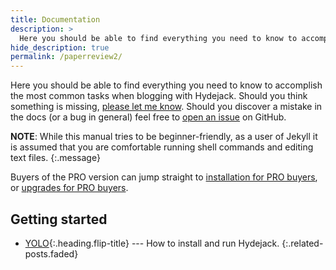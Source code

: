 ```yaml
---
title: Documentation
description: >
  Here you should be able to find everything you need to know to accomplish the most common tasks when blogging with Hydejack.
hide_description: true
permalink: /paperreview2/
---
```


Here you should be able to find everything you need to know to accomplish the most common tasks when blogging with Hydejack.
Should you think something is missing, [please let me know](mailto:mail@qwtel.com).
Should you discover a mistake in the docs (or a bug in general) feel free to [open an issue](https://github.com/hydecorp/hydejack/issues) on GitHub.

**NOTE**: While this manual tries to be beginner-friendly, as a user of Jekyll it is assumed that you are comfortable running shell commands and editing text files.
{:.message}

Buyers of the PRO version can jump straight to [installation for PRO buyers](install.md#pro-version),
or [upgrades for PRO buyers](upgrade.md#pro-version).

## Getting started
* [YOLO]{:.heading.flip-title} --- How to install and run Hydejack.
{:.related-posts.faded}



[YOLO]: 2020-02-14-YOLO.md

[LICENSE]: ../LICENSE.md
[NOTICE]: ../NOTICE.md
[CHANGELOG]: ../CHANGELOG.md
